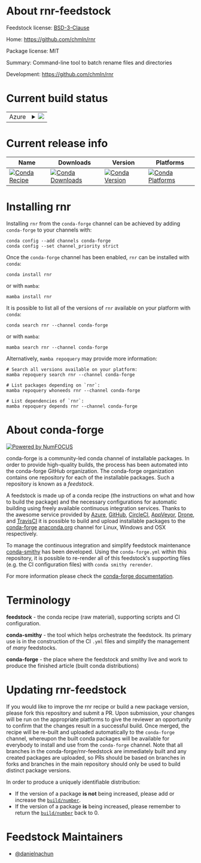 About rnr-feedstock
===================

Feedstock license: [BSD-3-Clause](https://github.com/conda-forge/rnr-feedstock/blob/main/LICENSE.txt)

Home: https://github.com/chmln/rnr

Package license: MIT

Summary: Command-line tool to batch rename files and directories

Development: https://github.com/chmln/rnr

Current build status
====================


<table>
    
  <tr>
    <td>Azure</td>
    <td>
      <details>
        <summary>
          <a href="https://dev.azure.com/conda-forge/feedstock-builds/_build/latest?definitionId=24051&branchName=main">
            <img src="https://dev.azure.com/conda-forge/feedstock-builds/_apis/build/status/rnr-feedstock?branchName=main">
          </a>
        </summary>
        <table>
          <thead><tr><th>Variant</th><th>Status</th></tr></thead>
          <tbody><tr>
              <td>linux_64</td>
              <td>
                <a href="https://dev.azure.com/conda-forge/feedstock-builds/_build/latest?definitionId=24051&branchName=main">
                  <img src="https://dev.azure.com/conda-forge/feedstock-builds/_apis/build/status/rnr-feedstock?branchName=main&jobName=linux&configuration=linux%20linux_64_" alt="variant">
                </a>
              </td>
            </tr><tr>
              <td>linux_aarch64</td>
              <td>
                <a href="https://dev.azure.com/conda-forge/feedstock-builds/_build/latest?definitionId=24051&branchName=main">
                  <img src="https://dev.azure.com/conda-forge/feedstock-builds/_apis/build/status/rnr-feedstock?branchName=main&jobName=linux&configuration=linux%20linux_aarch64_" alt="variant">
                </a>
              </td>
            </tr><tr>
              <td>linux_ppc64le</td>
              <td>
                <a href="https://dev.azure.com/conda-forge/feedstock-builds/_build/latest?definitionId=24051&branchName=main">
                  <img src="https://dev.azure.com/conda-forge/feedstock-builds/_apis/build/status/rnr-feedstock?branchName=main&jobName=linux&configuration=linux%20linux_ppc64le_" alt="variant">
                </a>
              </td>
            </tr><tr>
              <td>osx_64</td>
              <td>
                <a href="https://dev.azure.com/conda-forge/feedstock-builds/_build/latest?definitionId=24051&branchName=main">
                  <img src="https://dev.azure.com/conda-forge/feedstock-builds/_apis/build/status/rnr-feedstock?branchName=main&jobName=osx&configuration=osx%20osx_64_" alt="variant">
                </a>
              </td>
            </tr><tr>
              <td>osx_arm64</td>
              <td>
                <a href="https://dev.azure.com/conda-forge/feedstock-builds/_build/latest?definitionId=24051&branchName=main">
                  <img src="https://dev.azure.com/conda-forge/feedstock-builds/_apis/build/status/rnr-feedstock?branchName=main&jobName=osx&configuration=osx%20osx_arm64_" alt="variant">
                </a>
              </td>
            </tr><tr>
              <td>win_64</td>
              <td>
                <a href="https://dev.azure.com/conda-forge/feedstock-builds/_build/latest?definitionId=24051&branchName=main">
                  <img src="https://dev.azure.com/conda-forge/feedstock-builds/_apis/build/status/rnr-feedstock?branchName=main&jobName=win&configuration=win%20win_64_" alt="variant">
                </a>
              </td>
            </tr>
          </tbody>
        </table>
      </details>
    </td>
  </tr>
</table>

Current release info
====================

| Name | Downloads | Version | Platforms |
| --- | --- | --- | --- |
| [![Conda Recipe](https://img.shields.io/badge/recipe-rnr-green.svg)](https://anaconda.org/conda-forge/rnr) | [![Conda Downloads](https://img.shields.io/conda/dn/conda-forge/rnr.svg)](https://anaconda.org/conda-forge/rnr) | [![Conda Version](https://img.shields.io/conda/vn/conda-forge/rnr.svg)](https://anaconda.org/conda-forge/rnr) | [![Conda Platforms](https://img.shields.io/conda/pn/conda-forge/rnr.svg)](https://anaconda.org/conda-forge/rnr) |

Installing rnr
==============

Installing `rnr` from the `conda-forge` channel can be achieved by adding `conda-forge` to your channels with:

```
conda config --add channels conda-forge
conda config --set channel_priority strict
```

Once the `conda-forge` channel has been enabled, `rnr` can be installed with `conda`:

```
conda install rnr
```

or with `mamba`:

```
mamba install rnr
```

It is possible to list all of the versions of `rnr` available on your platform with `conda`:

```
conda search rnr --channel conda-forge
```

or with `mamba`:

```
mamba search rnr --channel conda-forge
```

Alternatively, `mamba repoquery` may provide more information:

```
# Search all versions available on your platform:
mamba repoquery search rnr --channel conda-forge

# List packages depending on `rnr`:
mamba repoquery whoneeds rnr --channel conda-forge

# List dependencies of `rnr`:
mamba repoquery depends rnr --channel conda-forge
```


About conda-forge
=================

[![Powered by
NumFOCUS](https://img.shields.io/badge/powered%20by-NumFOCUS-orange.svg?style=flat&colorA=E1523D&colorB=007D8A)](https://numfocus.org)

conda-forge is a community-led conda channel of installable packages.
In order to provide high-quality builds, the process has been automated into the
conda-forge GitHub organization. The conda-forge organization contains one repository
for each of the installable packages. Such a repository is known as a *feedstock*.

A feedstock is made up of a conda recipe (the instructions on what and how to build
the package) and the necessary configurations for automatic building using freely
available continuous integration services. Thanks to the awesome service provided by
[Azure](https://azure.microsoft.com/en-us/services/devops/), [GitHub](https://github.com/),
[CircleCI](https://circleci.com/), [AppVeyor](https://www.appveyor.com/),
[Drone](https://cloud.drone.io/welcome), and [TravisCI](https://travis-ci.com/)
it is possible to build and upload installable packages to the
[conda-forge](https://anaconda.org/conda-forge) [anaconda.org](https://anaconda.org/)
channel for Linux, Windows and OSX respectively.

To manage the continuous integration and simplify feedstock maintenance
[conda-smithy](https://github.com/conda-forge/conda-smithy) has been developed.
Using the ``conda-forge.yml`` within this repository, it is possible to re-render all of
this feedstock's supporting files (e.g. the CI configuration files) with ``conda smithy rerender``.

For more information please check the [conda-forge documentation](https://conda-forge.org/docs/).

Terminology
===========

**feedstock** - the conda recipe (raw material), supporting scripts and CI configuration.

**conda-smithy** - the tool which helps orchestrate the feedstock.
                   Its primary use is in the construction of the CI ``.yml`` files
                   and simplify the management of *many* feedstocks.

**conda-forge** - the place where the feedstock and smithy live and work to
                  produce the finished article (built conda distributions)


Updating rnr-feedstock
======================

If you would like to improve the rnr recipe or build a new
package version, please fork this repository and submit a PR. Upon submission,
your changes will be run on the appropriate platforms to give the reviewer an
opportunity to confirm that the changes result in a successful build. Once
merged, the recipe will be re-built and uploaded automatically to the
`conda-forge` channel, whereupon the built conda packages will be available for
everybody to install and use from the `conda-forge` channel.
Note that all branches in the conda-forge/rnr-feedstock are
immediately built and any created packages are uploaded, so PRs should be based
on branches in forks and branches in the main repository should only be used to
build distinct package versions.

In order to produce a uniquely identifiable distribution:
 * If the version of a package **is not** being increased, please add or increase
   the [``build/number``](https://docs.conda.io/projects/conda-build/en/latest/resources/define-metadata.html#build-number-and-string).
 * If the version of a package **is** being increased, please remember to return
   the [``build/number``](https://docs.conda.io/projects/conda-build/en/latest/resources/define-metadata.html#build-number-and-string)
   back to 0.

Feedstock Maintainers
=====================

* [@danielnachun](https://github.com/danielnachun/)

